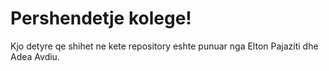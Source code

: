 # Pershendetje kolege!
Kjo detyre qe shihet ne kete repository eshte punuar nga Elton Pajaziti dhe Adea Avdiu. 